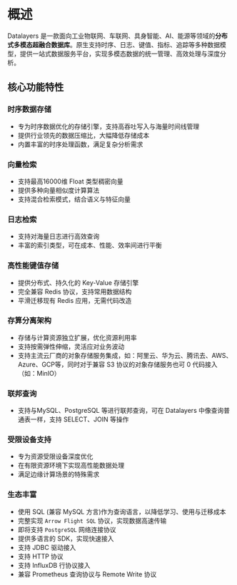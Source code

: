 # 概述

Datalayers 是一款面向工业物联网、车联网、具身智能、AI、能源等领域的**分布式多模态超融合数据库**。原生支持时序、日志、键值、指标、追踪等多种数据模型，提供一站式数据服务平台，实现多模态数据的统一管理、高效处理与深度分析。

## 核心功能特性

### 时序数据存储
- 专为时序数据优化的存储引擎，支持高吞吐写入与海量时间线管理
- 提供行业领先的数据压缩比，大幅降低存储成本
- 内置丰富的时序处理函数，满足复杂分析需求

### 向量检索
- 支持最高16000维 Float 类型稠密向量
- 提供多种向量相似度计算算法
- 支持混合检索模式，结合语义与特征向量

### 日志检索
- 支持对海量日志进行高效查询
- 丰富的索引类型，可在成本、性能、效率间进行平衡

### 高性能键值存储
- 提供分布式、持久化的 Key-Value 存储引擎
- 完全兼容 Redis 协议，支持常用数据结构
- 平滑迁移现有 Redis 应用，无需代码改造

### 存算分离架构​​
- 存储与计算资源独立扩展，优化资源利用率
- 支持按需弹性伸缩，灵活应对业务波动
- 支持主流云厂商的对象存储服务集成，如：阿里云、华为云、腾讯去、AWS、Azure、GCP等，同时对于兼容 S3 协议的对象存储服务也可 0 代码接入（如：MinIO）

### 联邦查询
- 支持与MySQL、PostgreSQL 等进行联邦查询，可在 Datalayers 中像查询普通表一样，支持 SELECT、JOIN 等操作

### 受限设备支持
- 专为资源受限设备深度优化
- 在有限资源环境下实现高性能数据处理
- 满足边缘计算场景的特殊需求

### 生态丰富
- 使用 SQL (兼容 MySQL 方言)作为查询语言，以降低学习、使用与迁移成本
- 完整实现 `Arrow Flight SQL` 协议，实现数据高速传输
- 即将支持 `PostgreSQL` 网络连接协议
- 提供多语言的 SDK，实现快速接入
- 支持 JDBC 驱动接入
- 支持 HTTP 协议
- 支持 InfluxDB 行协议接入
- 兼容 Prometheus 查询协议与 Remote Write 协议
